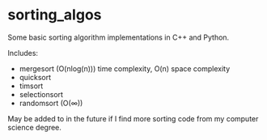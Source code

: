 # sorting_algos

Some basic sorting algorithm implementations in C++ and Python.

Includes:
- mergesort (O(nlog(n))) time complexity, O(n) space complexity
- quicksort
- timsort
- selectionsort
- randomsort (O(∞))

May be added to in the future if I find more sorting code from my computer science degree.
